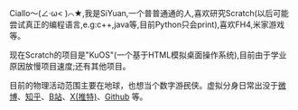  Ciallo～(∠·ω&lt; )⌒★,我是SiYuan,一个普普通通的人,喜欢研究Scratch(以后可能尝试真正的编程语言,e.g:c++,java等,目前Python只会print),喜欢FH4,米家游戏等。

现在Scratch的项目是"KuOS"(一个基于HTML模拟桌面操作系统),目前由于学业原因放慢项目速度;还有其他项目。
  
目前的物理活动范围主要在地球，也想当个数字游<del>民</del>侠。虚拟分身日常出没于<a href="https://weibo.com/jsy2217">微博</a>、<a href="https://www.zhihu.com/people/XSiYuan/pins/posts">知乎</a>、<a href="https://space.bilibili.com/192065615">B站</a>、<a href="https://x.com/jcjandwhk">X(推特)</a>、<a href="https://github.com/XmasSiYuan">Github</a> 等。
  
